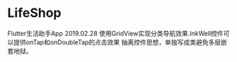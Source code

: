 
# LifeShop
Flutter生活助手App
2019.02.28
使用GridView实现分类导航效果.InkWell控件可以提供onTap和onDoubleTap的点击效果
抽离控件思想，单独写成类避免多层嵌套地狱。
